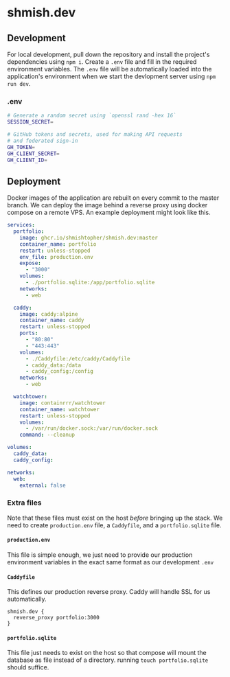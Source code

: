 # shmish.dev

## Development

For local development, pull down the repository and install
the project's dependencies using `npm i`. Create a `.env`
file and fill in the required environment variables. The
`.env` file will be automatically loaded into the
application's environment when we start the devlopment
server using `npm run dev`.

### .env

```bash
# Generate a random secret using `openssl rand -hex 16`
SESSION_SECRET=

# GitHub tokens and secrets, used for making API requests
# and federated sign-in
GH_TOKEN=
GH_CLIENT_SECRET=
GH_CLIENT_ID=
```

## Deployment

Docker images of the application are rebuilt on every
commit to the master branch. We can deploy the image behind
a reverse proxy using docker compose on a remote VPS. An
example deployment might look like this.

```yaml
services:
  portfolio:
    image: ghcr.io/shmishtopher/shmish.dev:master
    container_name: portfolio
    restart: unless-stopped
    env_file: production.env
    expose:
      - "3000"
    volumes:
      - ./portfolio.sqlite:/app/portfolio.sqlite
    networks:
      - web

  caddy:
    image: caddy:alpine
    container_name: caddy
    restart: unless-stopped
    ports:
      - "80:80"
      - "443:443"
    volumes:
      - ./Caddyfile:/etc/caddy/Caddyfile
      - caddy_data:/data
      - caddy_config:/config
    networks:
      - web

  watchtower:
    image: containrrr/watchtower
    container_name: watchtower
    restart: unless-stopped
    volumes:
      - /var/run/docker.sock:/var/run/docker.sock
    command: --cleanup

volumes:
  caddy_data:
  caddy_config:

networks:
  web:
    external: false
```

### Extra files

Note that these files must exist on the host *before*
bringing up the stack. We need to create `production.env`
file, a `Caddyfile`, and a `portfolio.sqlite` file.

#### `production.env`

This file is simple enough, we just need to provide our
production environment variables in the exact same format
as our development `.env`

#### `Caddyfile`

This defines our production reverse proxy. Caddy will
handle SSL for us automatically.

```caddyfile
shmish.dev {
  reverse_proxy portfolio:3000
}
```

#### `portfolio.sqlite`

This file just needs to exist on the host so that compose
will mount the database as file instead of a directory.
running `touch portfolio.sqlite` should suffice.
